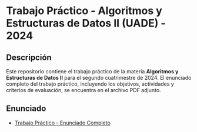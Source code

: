 # Trabajo Práctico - Algoritmos y Estructuras de Datos II (UADE) - 2024

## Descripción
Este repositorio contiene el trabajo práctico de la materia **Algoritmos y Estructuras de Datos II** para el segundo cuatrimestre de 2024. El enunciado completo del trabajo práctico, incluyendo los objetivos, actividades y criterios de evaluación, se encuentra en el archivo PDF adjunto.

## Enunciado
- [Trabajo Práctico - Enunciado Completo](docs/enunciado_trabajo_practico.pdf)
